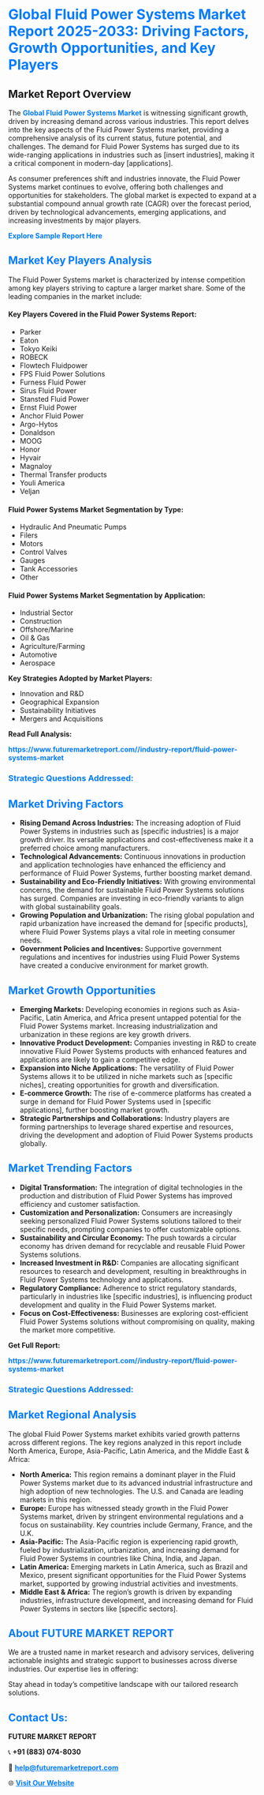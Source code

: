 <h1 style="color: #007BFF;">Global Fluid Power Systems Market Report 2025-2033: Driving Factors, Growth Opportunities, and Key Players</h1>

<section id="overview">
<h2>Market Report Overview</h2>
<p>The <a href="https://www.futuremarketreport.com//industry-report/fluid-power-systems-market" style="color: #007BFF; text-decoration: none;"><strong>Global Fluid Power Systems Market</strong></a> is witnessing significant growth, driven by increasing demand across various industries. This report delves into the key aspects of the Fluid Power Systems market, providing a comprehensive analysis of its current status, future potential, and challenges. The demand for Fluid Power Systems has surged due to its wide-ranging applications in industries such as [insert industries], making it a critical component in modern-day [applications].</p>
<p>As consumer preferences shift and industries innovate, the Fluid Power Systems market continues to evolve, offering both challenges and opportunities for stakeholders. The global market is expected to expand at a substantial compound annual growth rate (CAGR) over the forecast period, driven by technological advancements, emerging applications, and increasing investments by major players.</p>
</section>

<section id="overview">
<p><a href="https://www.futuremarketreport.com//request-sample/reportId=60003" style="color: #007BFF; text-decoration: none;"><strong>Explore Sample Report Here</strong></a></p>
</section>

<section id="key-players">
<h2 style="color: #007BFF;">Market Key Players Analysis</h2>
<p>The Fluid Power Systems market is characterized by intense competition among key players striving to capture a larger market share. Some of the leading companies in the market include:</p>
<h4>Key Players Covered in the Fluid Power Systems Report:</h4>
<ul><li>Parker</li><li>Eaton</li><li>Tokyo Keiki</li><li>ROBECK</li><li>Flowtech Fluidpower</li><li>FPS Fluid Power Solutions</li><li>Furness Fluid Power</li><li>Sirus Fluid Power</li><li>Stansted Fluid Power</li><li>Ernst Fluid Power</li><li>Anchor Fluid Power</li><li>Argo-Hytos</li><li>Donaldson</li><li>MOOG</li><li>Honor</li><li>Hyvair</li><li>Magnaloy</li><li>Thermal Transfer products</li><li>Youli America</li><li>Veljan</li></ul>
<h4>Fluid Power Systems Market Segmentation by Type:</h4>
<ul><li>Hydraulic And Pneumatic Pumps</li><li>Filers</li><li>Motors</li><li>Control Valves</li><li>Gauges</li><li>Tank Accessories</li><li>Other</li></ul>

<h4>Fluid Power Systems Market Segmentation by Application:</h4>
<ul><li>Industrial Sector</li><li>Construction</li><li>Offshore/Marine</li><li>Oil &amp; Gas</li><li>Agriculture/Farming</li><li>Automotive</li><li>Aerospace</li></ul>
<p><strong>Key Strategies Adopted by Market Players:</strong></p>
<ul>
<li>Innovation and R&D</li>
<li>Geographical Expansion</li>
<li>Sustainability Initiatives</li>
<li>Mergers and Acquisitions</li>
</ul>
</section>

<section>
<p><strong>Read Full Analysis: </strong></p><a href="https://www.futuremarketreport.com//industry-report/fluid-power-systems-market" style="color: #007BFF; text-decoration: none;"><strong>https://www.futuremarketreport.com//industry-report/fluid-power-systems-market</strong></a>
<h3 style="color: #007BFF;">Strategic Questions Addressed:</h3>
</section>

<section id="driving-factors">
<h2 style="color: #007BFF;">Market Driving Factors</h2>
<ul>
<li><strong>Rising Demand Across Industries:</strong> The increasing adoption of Fluid Power Systems in industries such as [specific industries] is a major growth driver. Its versatile applications and cost-effectiveness make it a preferred choice among manufacturers.</li>
<li><strong>Technological Advancements:</strong> Continuous innovations in production and application technologies have enhanced the efficiency and performance of Fluid Power Systems, further boosting market demand.</li>
<li><strong>Sustainability and Eco-Friendly Initiatives:</strong> With growing environmental concerns, the demand for sustainable Fluid Power Systems solutions has surged. Companies are investing in eco-friendly variants to align with global sustainability goals.</li>
<li><strong>Growing Population and Urbanization:</strong> The rising global population and rapid urbanization have increased the demand for [specific products], where Fluid Power Systems plays a vital role in meeting consumer needs.</li>
<li><strong>Government Policies and Incentives:</strong> Supportive government regulations and incentives for industries using Fluid Power Systems have created a conducive environment for market growth.</li>
</ul>
</section>

<section id="growth-opportunities">
<h2 style="color: #007BFF;">Market Growth Opportunities</h2>
<ul>
<li><strong>Emerging Markets:</strong> Developing economies in regions such as Asia-Pacific, Latin America, and Africa present untapped potential for the Fluid Power Systems market. Increasing industrialization and urbanization in these regions are key growth drivers.</li>
<li><strong>Innovative Product Development:</strong> Companies investing in R&D to create innovative Fluid Power Systems products with enhanced features and applications are likely to gain a competitive edge.</li>
<li><strong>Expansion into Niche Applications:</strong> The versatility of Fluid Power Systems allows it to be utilized in niche markets such as [specific niches], creating opportunities for growth and diversification.</li>
<li><strong>E-commerce Growth:</strong> The rise of e-commerce platforms has created a surge in demand for Fluid Power Systems used in [specific applications], further boosting market growth.</li>
<li><strong>Strategic Partnerships and Collaborations:</strong> Industry players are forming partnerships to leverage shared expertise and resources, driving the development and adoption of Fluid Power Systems products globally.</li>
</ul>
</section>

<section id="trending-factors">
<h2 style="color: #007BFF;">Market Trending Factors</h2>
<ul>
<li><strong>Digital Transformation:</strong> The integration of digital technologies in the production and distribution of Fluid Power Systems has improved efficiency and customer satisfaction.</li>
<li><strong>Customization and Personalization:</strong> Consumers are increasingly seeking personalized Fluid Power Systems solutions tailored to their specific needs, prompting companies to offer customizable options.</li>
<li><strong>Sustainability and Circular Economy:</strong> The push towards a circular economy has driven demand for recyclable and reusable Fluid Power Systems solutions.</li>
<li><strong>Increased Investment in R&D:</strong> Companies are allocating significant resources to research and development, resulting in breakthroughs in Fluid Power Systems technology and applications.</li>
<li><strong>Regulatory Compliance:</strong> Adherence to strict regulatory standards, particularly in industries like [specific industries], is influencing product development and quality in the Fluid Power Systems market.</li>
<li><strong>Focus on Cost-Effectiveness:</strong> Businesses are exploring cost-efficient Fluid Power Systems solutions without compromising on quality, making the market more competitive.</li>
</ul>
</section>

<section>
<p><strong>Get Full Report: </strong></p><a href="https://www.futuremarketreport.com//industry-report/fluid-power-systems-market" style="color: #007BFF; text-decoration: none;"><strong>https://www.futuremarketreport.com//industry-report/fluid-power-systems-market</strong></a>
<h3 style="color: #007BFF;">Strategic Questions Addressed:</h3>
</section>


<section id="regional-analysis">
<h2 style="color: #007BFF;">Market Regional Analysis</h2>
<p>The global Fluid Power Systems market exhibits varied growth patterns across different regions. The key regions analyzed in this report include North America, Europe, Asia-Pacific, Latin America, and the Middle East & Africa:</p>
<ul>
<li><strong>North America:</strong> This region remains a dominant player in the Fluid Power Systems market due to its advanced industrial infrastructure and high adoption of new technologies. The U.S. and Canada are leading markets in this region.</li>
<li><strong>Europe:</strong> Europe has witnessed steady growth in the Fluid Power Systems market, driven by stringent environmental regulations and a focus on sustainability. Key countries include Germany, France, and the U.K.</li>
<li><strong>Asia-Pacific:</strong> The Asia-Pacific region is experiencing rapid growth, fueled by industrialization, urbanization, and increasing demand for Fluid Power Systems in countries like China, India, and Japan.</li>
<li><strong>Latin America:</strong> Emerging markets in Latin America, such as Brazil and Mexico, present significant opportunities for the Fluid Power Systems market, supported by growing industrial activities and investments.</li>
<li><strong>Middle East & Africa:</strong> The region’s growth is driven by expanding industries, infrastructure development, and increasing demand for Fluid Power Systems in sectors like [specific sectors].</li>
</ul>
</section>

<footer>
<h2 style="color: #007BFF;">About FUTURE MARKET REPORT</h2>
<p>We are a trusted name in market research and advisory services, delivering actionable insights and strategic support to businesses across diverse industries. Our expertise lies in offering:</p>

<p>Stay ahead in today’s competitive landscape with our tailored research solutions.</p>

<h2 style="color: #007BFF;">Contact Us:</h2>
<p><strong>FUTURE MARKET REPORT</strong></p>
<p>📞 <strong>+91 (883) 074-8030</strong></p>
<p>📧 <strong><a href="mailto:help@futuremarketreport.com" style="color: #007BFF;">help@futuremarketreport.com</a></strong></p>
<p>🌐 <strong><a href="https://www.futuremarketreport.com/" style="color: #007BFF;">Visit Our Website</a></strong></p>
</footer>